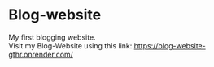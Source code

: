 # Blog-website
My first blogging website. <br>
Visit my Blog-Website using this link: https://blog-website-gthr.onrender.com/
